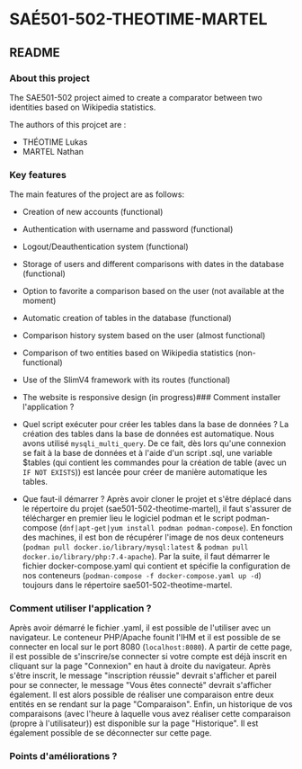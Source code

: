 # SAÉ501-502-THEOTIME-MARTEL

## README

### About this project

The SAE501-502 project aimed to create a comparator between two identities based on Wikipedia statistics.

The authors of this projcet are : 
* THÉOTIME Lukas
* MARTEL Nathan

### Key features

The main features of the project are as follows:

* Creation of new accounts (functional)
* Authentication with username and password (functional)
* Logout/Deauthentication system (functional)
* Storage of users and different comparisons with dates in the database (functional)
* Option to favorite a comparison based on the user (not available at the moment)
* Automatic creation of tables in the database (functional)
* Comparison history system based on the user (almost functional)
* Comparison of two entities based on Wikipedia statistics (non-functional)
* Use of the SlimV4 framework with its routes (functional)
* The website is responsive design (in progress)### Comment installer l'application ?

* Quel script exécuter pour créer les tables dans la base de données ?
La création des tables dans la base de données est automatique. Nous avons utilisé `mysqli_multi_query`. De ce fait, dès lors qu'une connexion se fait à la base de données et à l'aide d'un script .sql, une variable $tables (qui contient les commandes pour la création de table (avec un `IF NOT EXISTS`)) est lancée pour créer de manière automatique les tables.
* Que faut-il démarrer ?
Après avoir cloner le projet et s'être déplacé dans le répertoire du projet (sae501-502-theotime-martel), il faut s'assurer de télécharger en premier lieu le logiciel podman et le script podman-compose (`dnf|apt-get|yum install podman podman-compose`). En fonction des machines, il est bon de récupérer l'image de nos deux conteneurs (`podman pull docker.io/library/mysql:latest` & `podman pull docker.io/library/php:7.4-apache`). Par la suite, il faut démarrer le fichier docker-compose.yaml qui contient et spécifie la configuration de nos conteneurs (`podman-compose -f docker-compose.yaml up -d`) toujours dans le répertoire sae501-502-theotime-martel. 

### Comment utiliser l'application ?

Après avoir démarré le fichier .yaml, il est possible de l'utiliser avec un navigateur. Le conteneur PHP/Apache founit l'IHM et il est possible de se connecter en local sur le port 8080 (`localhost:8080`). A partir de cette page, il est possible de s'inscrire/se connecter si votre compte est déjà inscrit en cliquant sur la page "Connexion" en haut à droite du navigateur. Après s'être inscrit, le message "inscription réussie" devrait s'afficher et pareil pour se connecter, le message "Vous êtes connecté" devrait s'afficher également. Il est alors possible de réaliser une comparaison entre deux entités en se rendant sur la page "Comparaison". Enfin, un historique de vos comparaisons (avec l'heure à laquelle vous avez réaliser cette comparaison (propre à l'utilisateur)) est disponible sur la page "Historique". Il est également possible de se déconnecter sur cette page.

### Points d'améliorations ?



<!--
## Getting started

To make it easy for you to get started with GitLab, here's a list of recommended next steps.

Already a pro? Just edit this README.md and make it your own. Want to make it easy? [Use the template at the bottom](#editing-this-readme)!

## Add your files

- [ ] [Create](https://docs.gitlab.com/ee/user/project/repository/web_editor.html#create-a-file) or [upload](https://docs.gitlab.com/ee/user/project/repository/web_editor.html#upload-a-file) files
- [ ] [Add files using the command line](https://docs.gitlab.com/ee/gitlab-basics/add-file.html#add-a-file-using-the-command-line) or push an existing Git repository with the following command:

```
cd existing_repo
git remote add origin https://scm.univ-tours.fr/22107454t/sae501-502-theotime-martel.git
git branch -M main
git push -uf origin main
```

## Integrate with your tools

- [ ] [Set up project integrations](https://scm.univ-tours.fr/22107454t/sae501-502-theotime-martel/-/settings/integrations)

## Collaborate with your team

- [ ] [Invite team members and collaborators](https://docs.gitlab.com/ee/user/project/members/)
- [ ] [Create a new merge request](https://docs.gitlab.com/ee/user/project/merge_requests/creating_merge_requests.html)
- [ ] [Automatically close issues from merge requests](https://docs.gitlab.com/ee/user/project/issues/managing_issues.html#closing-issues-automatically)
- [ ] [Enable merge request approvals](https://docs.gitlab.com/ee/user/project/merge_requests/approvals/)
- [ ] [Automatically merge when pipeline succeeds](https://docs.gitlab.com/ee/user/project/merge_requests/merge_when_pipeline_succeeds.html)

## Test and Deploy

Use the built-in continuous integration in GitLab.

- [ ] [Get started with GitLab CI/CD](https://docs.gitlab.com/ee/ci/quick_start/index.html)
- [ ] [Analyze your code for known vulnerabilities with Static Application Security Testing(SAST)](https://docs.gitlab.com/ee/user/application_security/sast/)
- [ ] [Deploy to Kubernetes, Amazon EC2, or Amazon ECS using Auto Deploy](https://docs.gitlab.com/ee/topics/autodevops/requirements.html)
- [ ] [Use pull-based deployments for improved Kubernetes management](https://docs.gitlab.com/ee/user/clusters/agent/)
- [ ] [Set up protected environments](https://docs.gitlab.com/ee/ci/environments/protected_environments.html)

***

# Editing this README

When you're ready to make this README your own, just edit this file and use the handy template below (or feel free to structure it however you want - this is just a starting point!). Thank you to [makeareadme.com](https://www.makeareadme.com/) for this template.

## Suggestions for a good README
Every project is different, so consider which of these sections apply to yours. The sections used in the template are suggestions for most open source projects. Also keep in mind that while a README can be too long and detailed, too long is better than too short. If you think your README is too long, consider utilizing another form of documentation rather than cutting out information.

## Name
Choose a self-explaining name for your project.

## Description
Let people know what your project can do specifically. Provide context and add a link to any reference visitors might be unfamiliar with. A list of Features or a Background subsection can also be added here. If there are alternatives to your project, this is a good place to list differentiating factors.

## Badges
On some READMEs, you may see small images that convey metadata, such as whether or not all the tests are passing for the project. You can use Shields to add some to your README. Many services also have instructions for adding a badge.

## Visuals
Depending on what you are making, it can be a good idea to include screenshots or even a video (you'll frequently see GIFs rather than actual videos). Tools like ttygif can help, but check out Asciinema for a more sophisticated method.

## Installation
Within a particular ecosystem, there may be a common way of installing things, such as using Yarn, NuGet, or Homebrew. However, consider the possibility that whoever is reading your README is a novice and would like more guidance. Listing specific steps helps remove ambiguity and gets people to using your project as quickly as possible. If it only runs in a specific context like a particular programming language version or operating system or has dependencies that have to be installed manually, also add a Requirements subsection.

## Usage
Use examples liberally, and show the expected output if you can. It's helpful to have inline the smallest example of usage that you can demonstrate, while providing links to more sophisticated examples if they are too long to reasonably include in the README.

## Support
Tell people where they can go to for help. It can be any combination of an issue tracker, a chat room, an email address, etc.

## Roadmap
If you have ideas for releases in the future, it is a good idea to list them in the README.

## Contributing
State if you are open to contributions and what your requirements are for accepting them.

For people who want to make changes to your project, it's helpful to have some documentation on how to get started. Perhaps there is a script that they should run or some environment variables that they need to set. Make these steps explicit. These instructions could also be useful to your future self.

You can also document commands to lint the code or run tests. These steps help to ensure high code quality and reduce the likelihood that the changes inadvertently break something. Having instructions for running tests is especially helpful if it requires external setup, such as starting a Selenium server for testing in a browser.

## Authors and acknowledgment
Show your appreciation to those who have contributed to the project.

## License
For open source projects, say how it is licensed.

## Project status
If you have run out of energy or time for your project, put a note at the top of the README saying that development has slowed down or stopped completely. Someone may choose to fork your project or volunteer to step in as a maintainer or owner, allowing your project to keep going. You can also make an explicit request for maintainers.
-->

